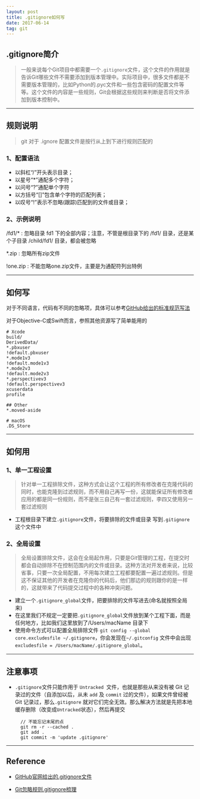 ```yaml
---
layout: post
title: .gitignore如何写
date: 2017-06-14
tag: git
---
```


## **.gitignore简介**
>一般来说每个Git项目中都需要一个`.gitignore`文件，这个文件的作用就是告诉Git哪些文件不需要添加到版本管理中。实际项目中，很多文件都是不需要版本管理的，比如Python的.pyc文件和一些包含密码的配置文件等等。这个文件的内容是一些规则，Git会根据这些规则来判断是否将文件添加到版本控制中。

-------

## **规则说明**
>git 对于 .ignore 配置文件是按行从上到下进行规则匹配的

### 1、配置语法
* 以斜杠“/”开头表示目录；
* 以星号“*”通配多个字符；
* 以问号“?”通配单个字符
* 以方括号“[]”包含单个字符的匹配列表；
* 以叹号“!”表示不忽略(跟踪)匹配到的文件或目录；

### 2、示例说明
/fd1/* 
:  忽略目录 fd1 下的全部内容；注意，不管是根目录下的 /fd1/ 目录，还是某个子目录 /child/fd1/ 目录，都会被忽略

*.zip
:   忽略所有zip文件

!one.zip
:   不能忽略one.zip文件，主要是为通配符列出特例

------

## **如何写**
对于不同语言，代码有不同的忽略项，具体可以参考[GitHub给出的标准规范写法](https://github.com/github/gitignore)

对于Objective-C或Swift而言，参照其他资源写了简单能用的

    # Xcode
    build/
    DerivedData/
    *.pbxuser
    !default.pbxuser
    *.mode1v3
    !default.mode1v3
    *.mode2v3
    !default.mode2v3
    *.perspectivev3
    !default.perspectivev3
    xcuserdata
    profile

    ## Other
    *.moved-aside

    # macOS
    .DS_Store

-----

## **如何用**

### 1、单一工程设置
>针对单一工程排除文件，这种方式会让这个工程的所有修改者在克隆代码的同时，也能克隆到过滤规则，而不用自己再写一份，这就能保证所有修改者应用的都是同一份规则，而不是张三自己有一套过滤规则，李四又使用另一套过滤规则

* 工程根目录下建立`.gitignore`文件，将要排除的文件或目录 写到`.gitignore`这个文件中

### 2、全局设置
>全局设置排除文件，这会在全局起作用，只要是Git管理的工程，在提交时都会自动排除不在控制范围内的文件或目录。这种方法对开发者来说，比较省事，只要一次全局配置，不用每次建立工程都要配置一遍过滤规则。但是这不保证其他的开发者在克隆你的代码后，他们那边的规则跟你的是一样的，这就带来了代码提交过程中的各种冲突问题。

* 建立一个`.gitignore_global`文件，把要排除的文件写进去(命名就按照全局来)
* 在这里我们不规定一定要把`.gitignore_global`文件放到某个工程下面，而是任何地方，比如我们这里放到了/Users/macName 目录下
* 使用命令方式可以配置全局排除文件 `git config --global core.excludesfile ~/.gitignore`，你会发现在`~/.gitconfig` 文件中会出现`excludesfile = /Users/macName/.gitignore_global`。

-----

## **注意事项**
* `.gitignore`文件只能作用于 `Untracked `文件，也就是那些从来没有被 Git 记录过的文件（自添加以后，从未 `add` 及 `commit` 过的文件），如果文件曾经被 Git 记录过，那么`.gitignore` 就对它们完全无效。那么解决方法就是先把本地缓存删除（改变成`Untracked`状态），然后再提交

        // 不能忘记末尾的点
        git rm -r --cached .
        git add .
        git commit -m 'update .gitignore'

-----

## **Reference**
* [GitHub官网给出的.gitignore文件](https://github.com/github/gitignore)

* [Git忽略规则.gitignore梳理](http://www.cnblogs.com/kevingrace/p/5690241.html)



